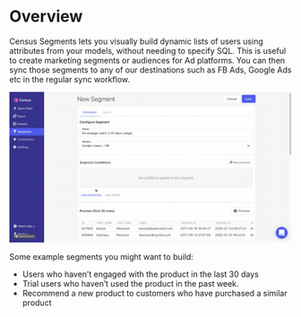 # Overview

Census Segments lets you visually build dynamic lists of users using attributes from your models, without needing to specify SQL. This is useful to create marketing segments or audiences for Ad platforms. You can then sync those segments to any of our destinations such as FB Ads, Google Ads etc in the regular sync workflow.

![Census Visual Segment Builder](<../.gitbook/assets/2021-12-06 17.06.32 (1).gif>)

Some example segments you might want to build:&#x20;

* Users who haven’t engaged with the product in the last 30 days&#x20;
* Trial users who haven’t used the product in the past week.&#x20;
* Recommend a new product to customers who have purchased a similar product

